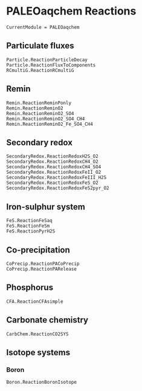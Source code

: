# PALEOaqchem Reactions

```@meta
CurrentModule = PALEOaqchem
```

## Particulate fluxes
```@docs
Particle.ReactionParticleDecay
Particle.ReactionFluxToComponents
RCmultiG.ReactionRCmultiG
```

## Remin
```@docs
Remin.ReactionReminPonly
Remin.ReactionReminO2
Remin.ReactionReminO2_SO4
Remin.ReactionReminO2_SO4_CH4
Remin.ReactionReminO2_Fe_SO4_CH4
```

## Secondary redox
```@docs
SecondaryRedox.ReactionRedoxH2S_O2
SecondaryRedox.ReactionRedoxCH4_O2
SecondaryRedox.ReactionRedoxCH4_SO4
SecondaryRedox.ReactionRedoxFeII_O2
SecondaryRedox.ReactionRedoxFeIII_H2S
SecondaryRedox.ReactionRedoxFeS_O2
SecondaryRedox.ReactionRedoxFeS2pyr_O2
```

## Iron-sulphur system
```@docs
FeS.ReactionFeSaq
FeS.ReactionFeSm
FeS.ReactionPyrH2S
```

## Co-precipitation
```@docs
CoPrecip.ReactionPACoPrecip
CoPrecip.ReactionPARelease
```

## Phosphorus
```@docs
CFA.ReactionCFAsimple
```

## Carbonate chemistry
```@docs
CarbChem.ReactionCO2SYS
```

## Isotope systems
### Boron
```@docs
Boron.ReactionBoronIsotope
```
